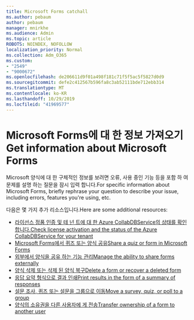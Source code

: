 ```yaml
---
title: Microsoft Forms catchall
ms.author: pebaum
author: pebaum
manager: mnirkhe
ms.audience: Admin
ms.topic: article
ROBOTS: NOINDEX, NOFOLLOW
localization_priority: Normal
ms.collection: Adm_O365
ms.custom:
- "2549"
- "9000672"
ms.openlocfilehash: de206611d9f01a498f181c71f5f5ac5f5827d0d9
ms.sourcegitcommit: defe2c412567b596fa8c3ab52111bde712ebb314
ms.translationtype: MT
ms.contentlocale: ko-KR
ms.lasthandoff: 10/29/2019
ms.locfileid: "41969577"
---
```

# <a name="get-information-about-microsoft-forms"></a><span data-ttu-id="3432c-102">Microsoft Forms에 대 한 정보 가져오기</span><span class="sxs-lookup"><span data-stu-id="3432c-102">Get information about Microsoft Forms</span></span>

<span data-ttu-id="3432c-103">Microsoft 양식에 대 한 구체적인 정보를 보려면 오류, 사용 중인 기능 등을 포함 하 여 문제를 설명 하는 질문을 잠시 입력 합니다.</span><span class="sxs-lookup"><span data-stu-id="3432c-103">For specific information about Microsoft Forms, briefly rephrase your question to describe your issue, including errors, features you're using, etc.</span></span> 

<span data-ttu-id="3432c-104">다음은 몇 가지 추가 리소스입니다.</span><span class="sxs-lookup"><span data-stu-id="3432c-104">Here are some additional resources:</span></span>

- [<span data-ttu-id="3432c-105">라이선스 정품 인증 및 테 넌 트에 대 한 Azure CollabDBService의 상태를 확인 합니다.</span><span class="sxs-lookup"><span data-stu-id="3432c-105">Check license activation and the status of the Azure CollabDBService for your tenant</span></span>](https://support.office.com/article/Turn-off-or-turn-on-Microsoft-Forms-8dcbf3ab-f2d6-459a-b8be-8d9892132a43)
- [<span data-ttu-id="3432c-106">Microsoft Forms에서 퀴즈 또는 양식 공유</span><span class="sxs-lookup"><span data-stu-id="3432c-106">Share a quiz or form in Microsoft Forms</span></span>](https://support.office.com/article/Share-a-form-to-collaborate-d5bb5cf0-8401-4c15-bb8c-8e108cd7e69b)
- [<span data-ttu-id="3432c-107">외부에서 양식을 공유 하는 기능 관리</span><span class="sxs-lookup"><span data-stu-id="3432c-107">Manage the ability to share forms externally</span></span>](https://support.office.com/article/set-up-microsoft-forms-cc52287a-4550-464d-9a1b-457bf9df2240?ui=en-US&rs=en-US&ad=US#PickTab=Configure)
- [<span data-ttu-id="3432c-108">양식 삭제 또는 삭제 된 양식 복구</span><span class="sxs-lookup"><span data-stu-id="3432c-108">Delete a form or recover a deleted form</span></span>](https://support.office.com/article/Delete-a-form-2207e468-ce1b-4c4a-a256-caf631d87af0)
- [<span data-ttu-id="3432c-109">응답 요약 형식으로 결과 인쇄</span><span class="sxs-lookup"><span data-stu-id="3432c-109">Print results in the form of a summary of responses</span></span>](https://support.office.com/article/Print-a-form-22100b98-ba3c-41c1-9513-f76caca664fc)
- [<span data-ttu-id="3432c-110">설문 조사, 퀴즈 또는 설문을 그룹으로 이동</span><span class="sxs-lookup"><span data-stu-id="3432c-110">Move a survey, quiz, or poll to a group</span></span>](https://support.office.com/article/Transfer-ownership-of-a-form-921a6361-a4e5-44ea-bce9-c4ed63aa54b4)
- [<span data-ttu-id="3432c-111">양식의 소유권을 다른 사용자에 게 전송</span><span class="sxs-lookup"><span data-stu-id="3432c-111">Transfer ownership of a form to another user</span></span>](https://support.office.com/article/Transfer-ownership-of-a-form-921a6361-a4e5-44ea-bce9-c4ed63aa54b4)